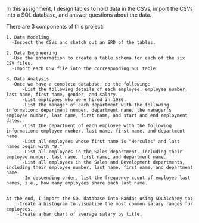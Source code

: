 In this assignment, I design tables to hold data in the CSVs, import the CSVs into a SQL database, and answer questions about the data. 

There are 3 components of this project:
    
    1. Data Modeling
      -Inspect the CSVs and sketch out an ERD of the tables.

    2. Data Engineering
      -Use the information to create a table schema for each of the six CSV files.
      -Import each CSV file into the corresponding SQL table.

    3. Data Analysis
      -Once we have a complete database, do the following:
          -List the following details of each employee: employee number, last name, first name, gender, and salary.
          -List employees who were hired in 1986.
          -List the manager of each department with the following information: department number, department name, the manager's employee number, last name, first name, and start and end employment dates.
          -List the department of each employee with the following information: employee number, last name, first name, and department name.
          -List all employees whose first name is "Hercules" and last names begin with "B."
          -List all employees in the Sales department, including their employee number, last name, first name, and department name.
          -List all employees in the Sales and Development departments, including their employee number, last name, first name, and department name.
          -In descending order, list the frequency count of employee last names, i.e., how many employees share each last name.
          
          
    At the end, I import the SQL database into Pandas using SQLAlchemy to: 
        -Create a histogram to visualize the most common salary ranges for employees.
        -Create a bar chart of average salary by title.
